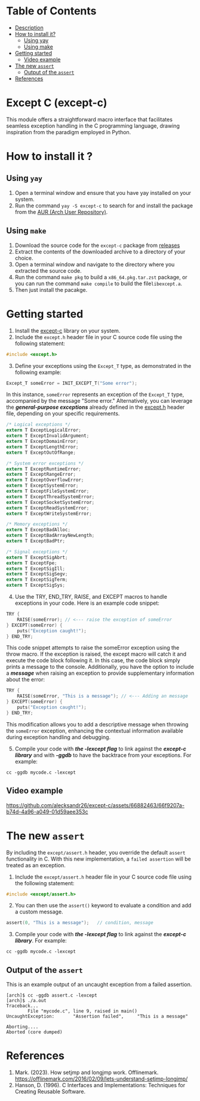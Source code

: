# Table of Contents
* [Description](https://github.com/alecksandr26/except-c?tab=readme-ov-file#except-c-except-c)
* [How to install it?](https://github.com/alecksandr26/except-c?tab=readme-ov-file#how-to-install-it-)
    * [Using yay](https://github.com/alecksandr26/except-c?tab=readme-ov-file#using-yay)
    * [Using make](https://github.com/alecksandr26/except-c?tab=readme-ov-file#using-make)
* [Getting started](https://github.com/alecksandr26/except-c?tab=readme-ov-file#getting-started)
    * [Video example](https://github.com/alecksandr26/except-c?tab=readme-ov-file#video-example)
* [The new `assert`](https://github.com/alecksandr26/except-c?tab=readme-ov-file#the-new-assert)
    * [Output of the `assert`](https://github.com/alecksandr26/except-c?tab=readme-ov-file#output-of-the-assert)
* [References](https://github.com/alecksandr26/except-c?tab=readme-ov-file#references)

# Except C (except-c)
This module offers a straightforward macro interface that facilitates seamless exception handling in the C programming language, drawing inspiration from the paradigm employed in Python.

# How to install it ?
## Using `yay`
1. Open a terminal window and ensure that you have yay installed on your system.
2. Run the command `yay -S except-c` to search for and install the package from the [AUR (Arch User Repository)](https://aur.archlinux.org/packages/except-c).

## Using `make`
1. Download the source code for the `except-c` package from [releases](https://github.com/alecksandr26/except-c/archive/refs/tags/v2.0.0.tar.gz)
2. Extract the contents of the downloaded archive to a directory of your choice.
3. Open a terminal window and navigate to the directory where you extracted the source code.
4. Run the command `make pkg` to build a `x86_64.pkg.tar.zst` package, or you can run the command `make compile` to build the file`libexcept.a`.
5. Then just install the pacakge.

# Getting started
1. Install the [except-c](https://github.com/alecksandr26/except-c/tree/main?tab=readme-ov-file#how-to-install-it-) library on your system.
2. Include the `except.h` header file in your C source code file using the following statement:
```c
#include <except.h>
```
3. Define your exceptions using the `Except_T` type, as demonstrated in the following example:
```c
Except_T someError = INIT_EXCEPT_T("Some error");
```
In this instance, `someError` represents an exception of the `Except_T` type, accompanied by the message "Some error."
Alternatively, you can leverage the ***general-purpose exceptions*** already defined in the [except.h](https://github.com/alecksandr26/except-c/blob/main/include/except.h) header file, 
depending on your specific requirements.
```c
/* Logical exceptions */
extern T ExceptLogicalError;
extern T ExceptInvalidArgument;
extern T ExceptDomainError;
extern T ExceptLengthError;
extern T ExceptOutOfRange;

/* System error exceptions */
extern T ExceptRuntimeError;
extern T ExceptRangeError;
extern T ExceptOverflowError;
extern T ExceptSystemError;
extern T ExceptFileSystemError;
extern T ExceptThreadSystemError;
extern T ExceptSocketSystemError;
extern T ExceptReadSystemError;
extern T ExceptWriteSystemError;

/* Memory exceptions */
extern T ExceptBadAlloc;
extern T ExceptBadArrayNewLength;
extern T ExceptBadPtr;

/* Signal exceptions */
extern T ExceptSigAbrt;
extern T ExceptFpe;
extern T ExceptSigIll;
extern T ExceptSigSegv;
extern T ExceptSigTerm;
extern T ExceptSigSys;
```

4. Use the TRY, END_TRY, RAISE, and EXCEPT macros to handle exceptions in your code. Here is an example code snippet:
```c
TRY {
    RAISE(someError); // <--- raise the exception of someError
} EXCEPT(someError) {
    puts("Exception caught!");
} END_TRY;
```
This code snippet attempts to raise the someError exception using the throw macro. If the exception is raised, the except macro will catch it and execute the code block following it. 
In this case, the code block simply prints a message to the console.
Additionally, you have the option to include a ***message*** when raising an exception to provide supplementary information about the error:
```c
TRY {
    RAISE(someError, "This is a message"); // <--- Adding an message
} EXCEPT(someError) {
    puts("Exception caught!");
} END_TRY;
```
This modification allows you to add a descriptive message when throwing the `someError` exception, enhancing the contextual 
information available during exception handling and debugging.

5. Compile your code with ***the -lexcept flag*** to link against the ***except-c library*** and with ***-ggdb*** to have the backtrace from your exceptions. For example:
```
cc -ggdb mycode.c -lexcept
```

## Video example




https://github.com/alecksandr26/except-c/assets/66882463/66f9207a-b74d-4a96-a049-01d59aee353c



# The new `assert`
By including the `except/assert.h` header, you override the default `assert` functionality in C. With this new implementation, a `failed assertion` will be treated as an exception.
1. Include the `except/assert.h` header file in your C source code file using the following statement:
```c
#include <except/assert.h>
```
2. You can then use the `assert()` keyword to evaluate a condition and add a custom message.
```c
assert(0, "This is a message");   // condition, message
```
3. Compile your code with ***the -lexcept flag*** to link against the ***except-c library***. For example:
```
cc -ggdb mycode.c -lexcept
```

## Output of the `assert`
This is an example output of an uncaught exception from a failed assertion.
```
[arch]$ cc -ggdb assert.c -lexcept
[arch]$ ./a.out 
Traceback...
        File "mycode.c", line 9, raised in main()
UncaughtException:       "Assertion failed",     "This is a message"

Aborting....
Aborted (core dumped)
```


# References
1. Mark. (2023). How setjmp and longjmp work. Offlinemark. https://offlinemark.com/2016/02/09/lets-understand-setjmp-longjmp/
2. Hanson, D. (1996). C Interfaces and Implementations: Techniques for Creating Reusable Software.
